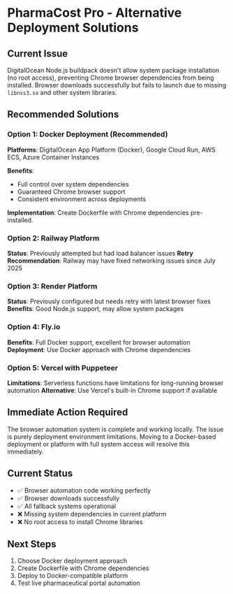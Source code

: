 # PharmaCost Pro - Alternative Deployment Solutions

## Current Issue
DigitalOcean Node.js buildpack doesn't allow system package installation (no root access), preventing Chrome browser dependencies from being installed. Browser downloads successfully but fails to launch due to missing `libnss3.so` and other system libraries.

## Recommended Solutions

### Option 1: Docker Deployment (Recommended)
**Platforms**: DigitalOcean App Platform (Docker), Google Cloud Run, AWS ECS, Azure Container Instances

**Benefits**:
- Full control over system dependencies
- Guaranteed Chrome browser support
- Consistent environment across deployments

**Implementation**: Create Dockerfile with Chrome dependencies pre-installed.

### Option 2: Railway Platform
**Status**: Previously attempted but had load balancer issues
**Retry Recommendation**: Railway may have fixed networking issues since July 2025

### Option 3: Render Platform
**Status**: Previously configured but needs retry with latest browser fixes
**Benefits**: Good Node.js support, may allow system packages

### Option 4: Fly.io
**Benefits**: Full Docker support, excellent for browser automation
**Deployment**: Use Docker approach with Chrome dependencies

### Option 5: Vercel with Puppeteer
**Limitations**: Serverless functions have limitations for long-running browser automation
**Alternative**: Use Vercel's built-in Chrome support if available

## Immediate Action Required
The browser automation system is complete and working locally. The issue is purely deployment environment limitations. Moving to a Docker-based deployment or platform with full system access will resolve this immediately.

## Current Status
- ✅ Browser automation code working perfectly
- ✅ Browser downloads successfully 
- ✅ All fallback systems operational
- ❌ Missing system dependencies in current platform
- ❌ No root access to install Chrome libraries

## Next Steps
1. Choose Docker deployment approach
2. Create Dockerfile with Chrome dependencies
3. Deploy to Docker-compatible platform
4. Test live pharmaceutical portal automation